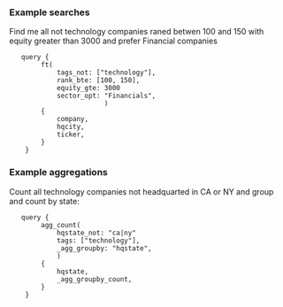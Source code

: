 ### Example searches

Find me all not technology companies raned betwen 100 and 150 with equity greater than 3000 and prefer Financial companies

```
   query {
        ft(
            tags_not: ["technology"],
            rank_bte: [100, 150],
            equity_gte: 3000
            sector_opt: "Financials",
                        )
        {
            company,
            hqcity,
            ticker,
        }
    }
```


### Example aggregations

Count all technology companies not headquarted in CA or NY and group and count by state:

```
   query {
        agg_count(
            hqstate_not: "ca|ny"
            tags: ["technology"],
            _agg_groupby: "hqstate",
            )
        {
            hqstate,
            _agg_groupby_count,
        }
    }
```
